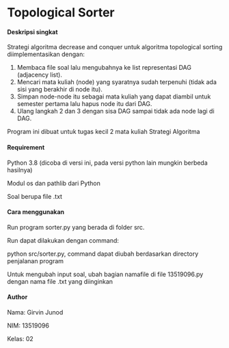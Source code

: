 # Topological Sorter

#### Deskripsi singkat
Strategi algoritma decrease and conquer untuk algoritma topological sorting diimplementasikan dengan:
1. Membaca file soal lalu mengubahnya ke list representasi DAG (adjacency list).
2. Mencari mata kuliah (node) yang syaratnya sudah terpenuhi (tidak ada sisi yang berakhir di node itu).
3. Simpan node-node itu sebagai mata kuliah yang dapat diambil untuk semester pertama lalu hapus node itu dari DAG.
4. Ulang langkah 2 dan 3 dengan sisa DAG sampai tidak ada node lagi di DAG.

Program ini dibuat untuk tugas kecil 2 mata kuliah Strategi Algoritma
#### Requirement
Python 3.8 (dicoba di versi ini, pada versi python lain mungkin berbeda hasilnya)

Modul os dan pathlib dari Python

Soal berupa file .txt

#### Cara menggunakan
Run program sorter.py yang berada di folder src.

Run dapat dilakukan dengan command:

python src/sorter.py, command dapat diubah berdasarkan directory penjalanan program

Untuk mengubah input soal, ubah bagian namafile di file 13519096.py dengan nama file .txt yang diinginkan

#### Author
Nama: Girvin Junod

NIM: 13519096

Kelas: 02


